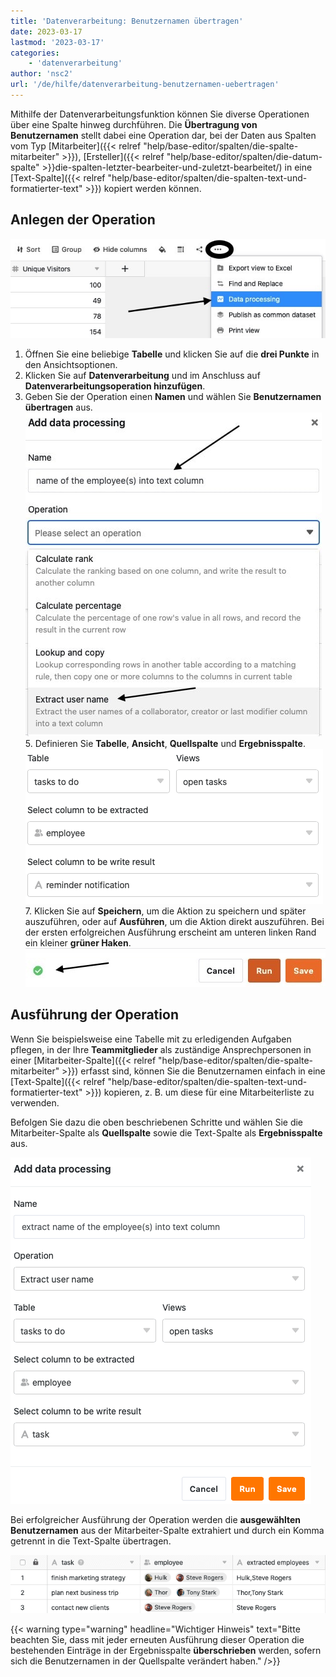 ```yaml
---
title: 'Datenverarbeitung: Benutzernamen übertragen'
date: 2023-03-17
lastmod: '2023-03-17'
categories:
    - 'datenverarbeitung'
author: 'nsc2'
url: '/de/hilfe/datenverarbeitung-benutzernamen-uebertragen'
---
```


Mithilfe der Datenverarbeitungsfunktion können Sie diverse Operationen über eine Spalte hinweg durchführen. Die **Übertragung von Benutzernamen** stellt dabei eine Operation dar, bei der Daten aus Spalten vom Typ [Mitarbeiter]({{< relref "help/base-editor/spalten/die-spalte-mitarbeiter" >}}), [Ersteller]({{< relref "help/base-editor/spalten/die-datum-spalte" >}}die-spalten-letzter-bearbeiter-und-zuletzt-bearbeitet/) in eine [Text-Spalte]({{< relref "help/base-editor/spalten/die-spalten-text-und-formatierter-text" >}}) kopiert werden können.

## Anlegen der Operation

![Anlegen einer Datenverarbeitungsaktion](images/create-an-data-processing-action-1.jpg)

1. Öffnen Sie eine beliebige **Tabelle** und klicken Sie auf die **drei Punkte** in den Ansichtsoptionen.
2. Klicken Sie auf **Datenverarbeitung** und im Anschluss auf **Datenverarbeitungsoperation hinzufügen**.
3. Geben Sie der Operation einen **Namen** und wählen Sie **Benutzernamen übertragen** aus.
   ![Benennung der Datenverarbeitungsaktion und Auswahl des Operationstyps](images/select-operation-and-name-example-name.jpg)5. Definieren Sie **Tabelle**, **Ansicht**, **Quellspalte** und **Ergebnisspalte**.
   ![Definition von Tabelle, Ansicht, Quellspalte und Ergebnisspalte der Operation](images/define-table-view-and-columns-example-name.png)7. Klicken Sie auf **Speichern**, um die Aktion zu speichern und später auszuführen, oder auf **Ausführen**, um die Aktion direkt auszuführen.
   Bei der ersten erfolgreichen Ausführung erscheint am unteren linken Rand ein kleiner **grüner Haken**. ![Bei erfolgreicher erster Ausführung der Datenverarbeitungsaktion erscheint ein grüner Haken](images/gruener-haken-zur-bestaetigung-der-ersten-ausfuehrung.jpg)

## Ausführung der Operation

Wenn Sie beispielsweise eine Tabelle mit zu erledigenden Aufgaben pflegen, in der Ihre **Teammitglieder** als zuständige Ansprechpersonen in einer [Mitarbeiter-Spalte]({{< relref "help/base-editor/spalten/die-spalte-mitarbeiter" >}}) erfasst sind, können Sie die Benutzernamen einfach in eine [Text-Spalte]({{< relref "help/base-editor/spalten/die-spalten-text-und-formatierter-text" >}}) kopieren, z. B. um diese für eine Mitarbeiterliste zu verwenden.

Befolgen Sie dazu die oben beschriebenen Schritte und wählen Sie die Mitarbeiter-Spalte als **Quellspalte** sowie die Text-Spalte als **Ergebnisspalte** aus.

![Definition der Datenverarbeitungsaktion](images/name-operation-and-define-columns-example-name-1.png)

Bei erfolgreicher Ausführung der Operation werden die **ausgewählten Benutzernamen** aus der Mitarbeiter-Spalte extrahiert und durch ein Komma getrennt in die Text-Spalte übertragen.

![Übertragene Benutzernamen in eine Text- bzw. Ergebnis-Spalte](images/table-after-operation-example-user-name.png)

{{< warning  type="warning" headline="Wichtiger Hinweis"  text="Bitte beachten Sie, dass mit jeder erneuten Ausführung dieser Operation die bestehenden Einträge in der Ergebnisspalte **überschrieben** werden, sofern sich die Benutzernamen in der Quellspalte verändert haben." />}}
